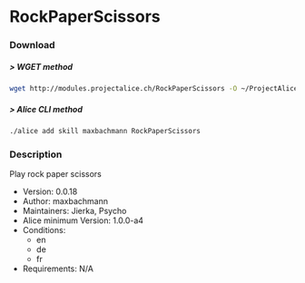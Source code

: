 # RockPaperScissors

### Download

##### > WGET method
```bash
wget http://modules.projectalice.ch/RockPaperScissors -O ~/ProjectAlice/system/skillInstallTickets/RockPaperScissors.install
```

##### > Alice CLI method
```bash
./alice add skill maxbachmann RockPaperScissors
```

### Description
Play rock paper scissors

- Version: 0.0.18
- Author: maxbachmann
- Maintainers: Jierka, Psycho
- Alice minimum Version: 1.0.0-a4
- Conditions:
  - en
  - de
  - fr
- Requirements: N/A

